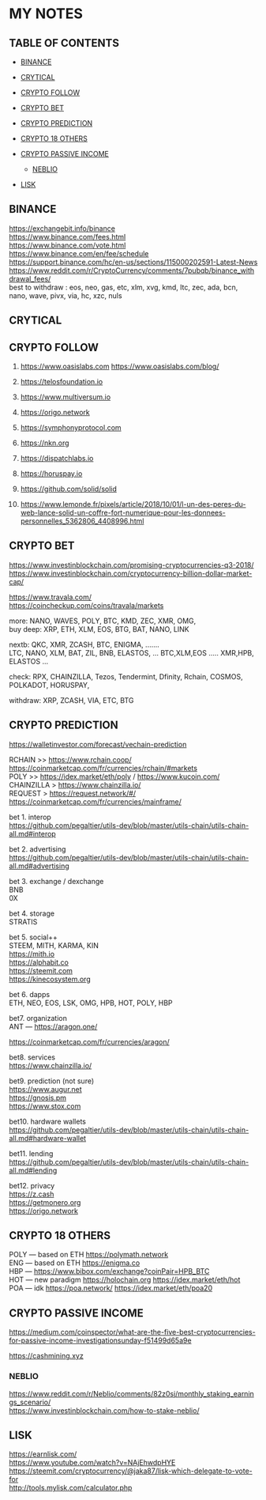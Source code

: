 # MY NOTES

## TABLE OF CONTENTS

-   [BINANCE](#binance)

-   [CRYTICAL](#crytical)

-   [CRYPTO FOLLOW](#crypto-follow)

-   [CRYPTO BET](#crypto-bet)

-   [CRYPTO PREDICTION](#crypto-prediction)

-   [CRYPTO 18 OTHERS](#crypto-18-others)

-   [CRYPTO PASSIVE INCOME](#crypto-passive-income)

    -   [NEBLIO](#neblio)

-   [LISK](#lisk)

## BINANCE

<https://exchangebit.info/binance>  
<https://www.binance.com/fees.html>  
<https://www.binance.com/vote.html>  
<https://www.binance.com/en/fee/schedule>  
<https://support.binance.com/hc/en-us/sections/115000202591-Latest-News>  
<https://www.reddit.com/r/CryptoCurrency/comments/7pubqb/binance_withdrawal_fees/>  
best to withdraw : eos, neo, gas, etc, xlm, xvg, kmd, ltc, zec, ada, bcn, nano, wave, pivx, via, hc, xzc, nuls

## CRYTICAL

## CRYPTO FOLLOW

1.  <https://www.oasislabs.com>       <https://www.oasislabs.com/blog/>

2.  <https://telosfoundation.io>

3.  <https://www.multiversum.io>

4.  <https://origo.network>

5.  <https://symphonyprotocol.com>

6.  <https://nkn.org>

7.  <https://dispatchlabs.io>         

8.  <https://horuspay.io>

9.  <https://github.com/solid/solid>

10. <https://www.lemonde.fr/pixels/article/2018/10/01/l-un-des-peres-du-web-lance-solid-un-coffre-fort-numerique-pour-les-donnees-personnelles_5362806_4408996.html>

## CRYPTO BET

<https://www.investinblockchain.com/promising-cryptocurrencies-q3-2018/>  
<https://www.investinblockchain.com/cryptocurrency-billion-dollar-market-cap/>

<https://www.travala.com/>  
<https://coincheckup.com/coins/travala/markets>

more:       NANO, WAVES, POLY, BTC, KMD, ZEC, XMR, OMG,  
buy deep: XRP, ETH, XLM, EOS, BTG, BAT, NANO, LINK

nextb:      QKC, XMR, ZCASH, BTC, ENIGMA, .......  
 LTC, NANO, XLM, BAT, ZIL, BNB, ELASTOS, ... BTC,XLM,EOS  .....  XMR,HPB, ELASTOS ... 

check:      RPX, CHAINZILLA, Tezos, Tendermint, Dfinity, Rchain, COSMOS, POLKADOT, HORUSPAY,  

withdraw: XRP, ZCASH, VIA, ETC, BTG

## CRYPTO PREDICTION

<https://walletinvestor.com/forecast/vechain-prediction>

RCHAIN              >> <https://www.rchain.coop/> <https://coinmarketcap.com/fr/currencies/rchain/#markets>  
POLY                >> <https://idex.market/eth/poly> / <https://www.kucoin.com/>  
CHAINZILLA          > <https://www.chainzilla.io/>  
REQUEST             > <https://request.network/#/>  
<https://coinmarketcap.com/fr/currencies/mainframe/>

bet 1. interop  
<https://github.com/pegaltier/utils-dev/blob/master/utils-chain/utils-chain-all.md#interop>

bet 2. advertising  
<https://github.com/pegaltier/utils-dev/blob/master/utils-chain/utils-chain-all.md#advertising>

bet 3. exchange / dexchange  
BNB  
0X

bet 4. storage  
STRATIS 

bet 5. social++  
STEEM, MITH, KARMA, KIN  
<https://mith.io>  
<https://alphabit.co>  
<https://steemit.com>  
<https://kinecosystem.org>

bet 6. dapps  
ETH, NEO, EOS, LSK, OMG, HPB, HOT, POLY, HBP

bet7. organization  
ANT — <https://aragon.one/> 

<https://coinmarketcap.com/fr/currencies/aragon/>

bet8. services  
<https://www.chainzilla.io/>

bet9. prediction (not sure)  
<https://www.augur.net>  
<https://gnosis.pm>  
<https://www.stox.com>

bet10. hardware wallets  
<https://github.com/pegaltier/utils-dev/blob/master/utils-chain/utils-chain-all.md#hardware-wallet>

bet11. lending  
<https://github.com/pegaltier/utils-dev/blob/master/utils-chain/utils-chain-all.md#lending>

bet12. privacy  
<https://z.cash>  
<https://getmonero.org>  
<https://origo.network>

## CRYPTO 18 OTHERS

POLY — based on ETH    <https://polymath.network>  
ENG — based on ETH     <https://enigma.co>  
HBP —                  <https://www.bibox.com/exchange?coinPair=HPB_BTC>  
HOT — new paradigm     <https://holochain.org>	<https://idex.market/eth/hot>  
POA — idk              <https://poa.network/>	<https://idex.market/eth/poa20>

## CRYPTO PASSIVE INCOME

<https://medium.com/coinspector/what-are-the-five-best-cryptocurrencies-for-passive-income-investigationsunday-f51499d65a9e>

<https://cashmining.xyz>

### NEBLIO

<https://www.reddit.com/r/Neblio/comments/82z0sj/monthly_staking_earnings_scenario/>  
<https://www.investinblockchain.com/how-to-stake-neblio/>

## LISK

<https://earnlisk.com/>  
<https://www.youtube.com/watch?v=NAjEhwdpHYE>  
<https://steemit.com/cryptocurrency/@jaka87/lisk-which-delegate-to-vote-for>  
<http://tools.mylisk.com/calculator.php>
